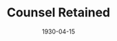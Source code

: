 ---
title: Counsel Retained
date: 1930-04-15
closing_date:
layout: productions
featured_image:
image_caption:
image_credit:
playbill:
category:
Theatre: Theatre Jacksonville
cast:
- Peg Woffington: Birsa Shepard
- Edmund Burke: Carl Cesery
- Richard Greville: Charlie Tutewiler
crew:
- Director: Gertrude F. Jacobi
- Props:
  - Jeannette Grether Borum
  - John Richard Grether
- Staging: Margaret Pumpelly
- Staging Assistant:
  - Carl Cesery
  - Martin S. Fabian
  - Ralph Cooper
external_links:
---